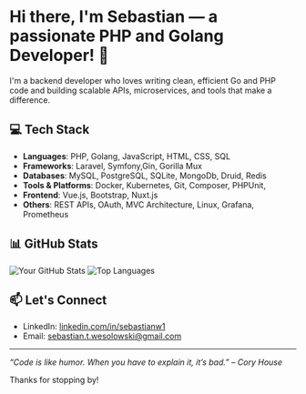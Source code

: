 # Hi there, I'm Sebastian — a passionate PHP and Golang Developer! 👋

I'm a backend developer who loves writing clean, efficient Go and PHP code and building scalable APIs, microservices, and tools that make a difference.

## 💻 Tech Stack

- **Languages**: PHP, Golang, JavaScript, HTML, CSS, SQL
- **Frameworks**: Laravel, Symfony,Gin, Gorilla Mux 
- **Databases**: MySQL, PostgreSQL, SQLite, MongoDb, Druid, Redis
- **Tools & Platforms**: Docker, Kubernetes, Git, Composer, PHPUnit, 
- **Frontend**: Vue.js, Bootstrap, Nuxt.js
- **Others**: REST APIs, OAuth, MVC Architecture, Linux, Grafana, Prometheus 

## 📊 GitHub Stats

![Your GitHub Stats](https://github-readme-stats.vercel.app/api?username=Weso1ek&show_icons=true&theme=tokyonight)
![Top Languages](https://github-readme-stats.vercel.app/api/top-langs/?username=Weso1ek&layout=compact&theme=tokyonight)

## 📫 Let's Connect

- LinkedIn: [linkedin.com/in/sebastianw1](https://linkedin.com/in/sebastianw1)
- Email: [sebastian.t.wesolowski@gmail.com](mailto:sebastian.t.wesolowski@gmail.com)

---

*“Code is like humor. When you have to explain it, it’s bad.” – Cory House*

Thanks for stopping by!
